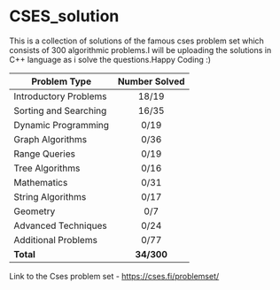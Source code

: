 # CSES_solution
This is a collection of solutions of the famous cses problem set which consists of 300 algorithmic problems.I will be uploading the solutions in C++ language as i solve the questions.Happy Coding :)

| Problem Type          | Number Solved |
|-----------------------|:-------------:|
| Introductory Problems |     18/19     |
| Sorting and Searching |     16/35     |
| Dynamic Programming   |     0/19      |
| Graph Algorithms      |     0/36      |
| Range Queries         |     0/19      |
| Tree Algorithms       |     0/16      |
| Mathematics           |     0/31      |
| String Algorithms     |     0/17      |
| Geometry              |      0/7      |
| Advanced Techniques   |     0/24      |
| Additional Problems   |     0/77      |
| **Total**             |  **34/300**   |

Link to the Cses problem set - https://cses.fi/problemset/

